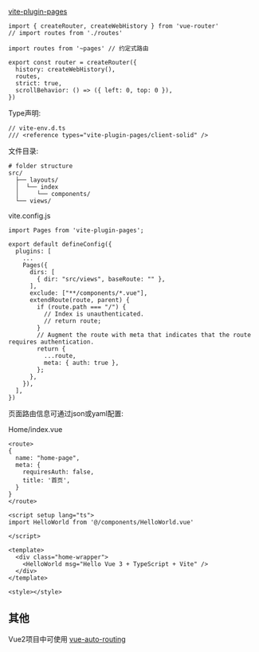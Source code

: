 [vite-plugin-pages](https://github.com/hannoeru/vite-plugin-pages)

```
import { createRouter, createWebHistory } from 'vue-router'
// import routes from './routes'

import routes from '~pages' // 约定式路由

export const router = createRouter({
  history: createWebHistory(),
  routes,
  strict: true,
  scrollBehavior: () => ({ left: 0, top: 0 }),
})
```

Type声明:
```
// vite-env.d.ts
/// <reference types="vite-plugin-pages/client-solid" />
```

文件目录:
```
# folder structure
src/
  ├── layouts/
  │  └── index
  │     └── components/
  └── views/
```

vite.config.js
```
import Pages from 'vite-plugin-pages';

export default defineConfig({
  plugins: [
    ...
    Pages({
      dirs: [
        { dir: "src/views", baseRoute: "" },
      ],
      exclude: ["**/components/*.vue"],
      extendRoute(route, parent) {
        if (route.path === "/") {
          // Index is unauthenticated.
          // return route;
        }
        // Augment the route with meta that indicates that the route requires authentication.
        return {
          ...route,
          meta: { auth: true },
        };
      },
    }),
  ],
})
```

页面路由信息可通过json或yaml配置:

Home/index.vue
```
<route>
{
  name: "home-page",
  meta: {
    requiresAuth: false,
    title: '首页',
  }
}
</route>

<script setup lang="ts">
import HelloWorld from '@/components/HelloWorld.vue'

</script>

<template>
  <div class="home-wrapper">
    <HelloWorld msg="Hello Vue 3 + TypeScript + Vite" />
  </div>
</template>

<style></style>
```

## 其他

Vue2项目中可使用 [vue-auto-routing](https://github.com/ktsn/vue-auto-routing)
